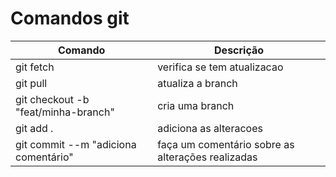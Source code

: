 # Comandos git

| Comando  | Descrição |
| ------------- | ------------- |
| git fetch  | verifica se tem atualizacao  |
| git pull  | atualiza a branch  |
| git checkout -b "feat/minha-branch" | cria uma branch  |
| git add . | adiciona as alteracoes  |
| git commit --m "adiciona comentário" | faça um comentário sobre as alterações realizadas  |
